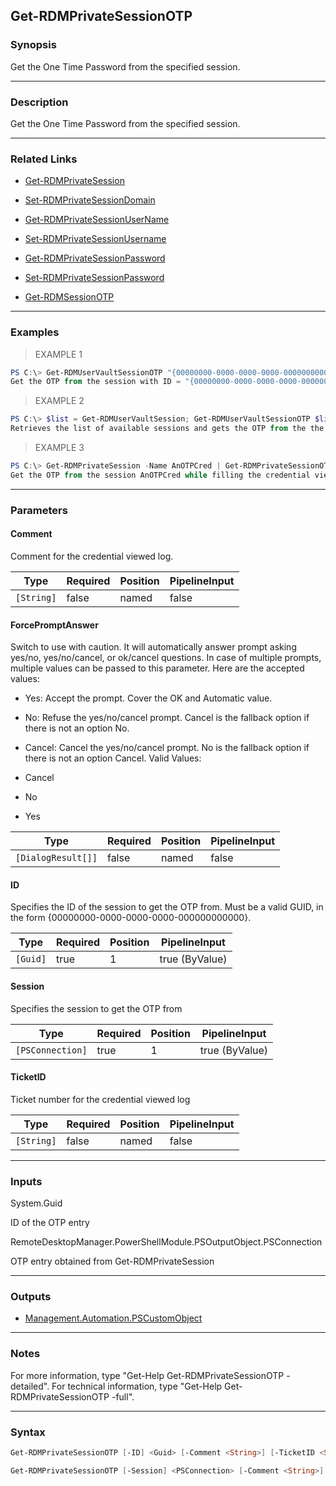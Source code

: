 Get-RDMPrivateSessionOTP
------------------------

### Synopsis
Get the One Time Password from the specified session.

---

### Description

Get the One Time Password from the specified session.

---

### Related Links
* [Get-RDMPrivateSession](Get-RDMPrivateSession)

* [Set-RDMPrivateSessionDomain](Set-RDMPrivateSessionDomain)

* [Get-RDMPrivateSessionUserName](Get-RDMPrivateSessionUserName)

* [Set-RDMPrivateSessionUsername](Set-RDMPrivateSessionUsername)

* [Get-RDMPrivateSessionPassword](Get-RDMPrivateSessionPassword)

* [Set-RDMPrivateSessionPassword](Set-RDMPrivateSessionPassword)

* [Get-RDMSessionOTP](Get-RDMSessionOTP)

---

### Examples
> EXAMPLE 1

```PowerShell
PS C:\> Get-RDMUserVaultSessionOTP "{00000000-0000-0000-0000-000000000000}"
Get the OTP from the session with ID = "{00000000-0000-0000-0000-000000000000}".
```
> EXAMPLE 2

```PowerShell
PS C:\> $list = Get-RDMUserVaultSession; Get-RDMUserVaultSessionOTP $list[1]
Retrieves the list of available sessions and gets the OTP from the the second element in the list.
```
> EXAMPLE 3

```PowerShell
PS C:\> Get-RDMPrivateSession -Name AnOTPCred | Get-RDMPrivateSessionOTP -TicketID 123 -Comment "It is a comment."
Get the OTP from the session AnOTPCred while filling the credential viewed log, avoiding the prompt.
```

---

### Parameters
#### **Comment**
Comment for the credential viewed log.

|Type      |Required|Position|PipelineInput|
|----------|--------|--------|-------------|
|`[String]`|false   |named   |false        |

#### **ForcePromptAnswer**
Switch to use with caution. It will automatically answer prompt asking yes/no, yes/no/cancel, or ok/cancel questions. In case of multiple prompts, multiple values can be passed to this parameter. Here are the accepted values:
* Yes: Accept the prompt. Cover the OK and Automatic value.
* No: Refuse the yes/no/cancel prompt. Cancel is the fallback option if there is not an option No.
* Cancel: Cancel the yes/no/cancel prompt. No is the fallback option if there is not an option Cancel.
Valid Values:

* Cancel
* No
* Yes

|Type              |Required|Position|PipelineInput|
|------------------|--------|--------|-------------|
|`[DialogResult[]]`|false   |named   |false        |

#### **ID**
Specifies the ID of the session to get the OTP from.
Must be a valid GUID, in the form {00000000-0000-0000-0000-000000000000}.

|Type    |Required|Position|PipelineInput |
|--------|--------|--------|--------------|
|`[Guid]`|true    |1       |true (ByValue)|

#### **Session**
Specifies the session to get the OTP from

|Type            |Required|Position|PipelineInput |
|----------------|--------|--------|--------------|
|`[PSConnection]`|true    |1       |true (ByValue)|

#### **TicketID**
Ticket number for the credential viewed log

|Type      |Required|Position|PipelineInput|
|----------|--------|--------|-------------|
|`[String]`|false   |named   |false        |

---

### Inputs
System.Guid

ID of the OTP entry

RemoteDesktopManager.PowerShellModule.PSOutputObject.PSConnection

OTP entry obtained from Get-RDMPrivateSession

---

### Outputs
* [Management.Automation.PSCustomObject](https://learn.microsoft.com/en-us/dotnet/api/System.Management.Automation.PSCustomObject)

---

### Notes
For more information, type "Get-Help Get-RDMPrivateSessionOTP -detailed". For technical information, type "Get-Help Get-RDMPrivateSessionOTP -full".

---

### Syntax
```PowerShell
Get-RDMPrivateSessionOTP [-ID] <Guid> [-Comment <String>] [-TicketID <String>] [-ForcePromptAnswer <Cancel | No | Yes>] [<CommonParameters>]
```
```PowerShell
Get-RDMPrivateSessionOTP [-Session] <PSConnection> [-Comment <String>] [-TicketID <String>] [-ForcePromptAnswer <Cancel | No | Yes>] [<CommonParameters>]
```
